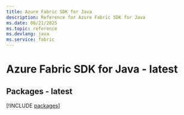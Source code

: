 ```yaml
---
title: Azure Fabric SDK for Java
description: Reference for Azure Fabric SDK for Java
ms.date: 08/21/2025
ms.topic: reference
ms.devlang: java
ms.service: fabric
---
```

# Azure Fabric SDK for Java - latest
## Packages - latest
[!INCLUDE [packages](fabric-index.md)]